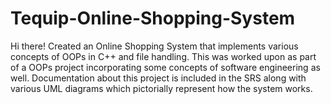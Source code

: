 # Tequip-Online-Shopping-System
Hi there!
Created an Online Shopping System that implements various concepts of OOPs in C++ and file handling.
This was worked upon as part of a OOPs project incorporating some concepts of software engineering as well.
Documentation about this project is included in the SRS along with various UML diagrams which pictorially represent how the system works.


